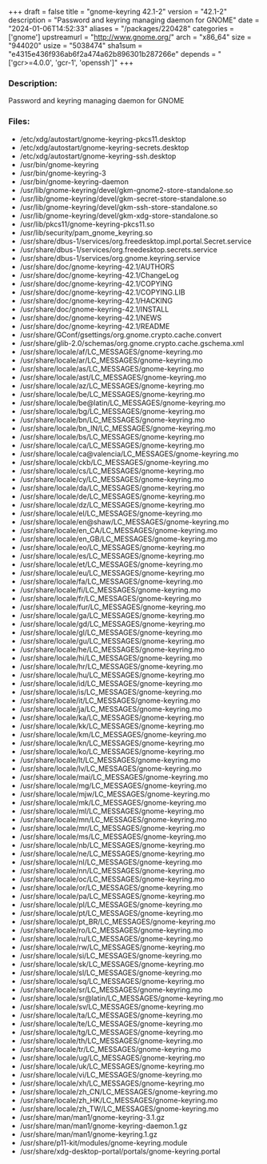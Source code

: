 +++
draft = false
title = "gnome-keyring 42.1-2"
version = "42.1-2"
description = "Password and keyring managing daemon for GNOME"
date = "2024-01-06T14:52:33"
aliases = "/packages/220428"
categories = ['gnome']
upstreamurl = "http://www.gnome.org/"
arch = "x86_64"
size = "944020"
usize = "5038474"
sha1sum = "e4315e436f936ab6f2a474a62b896301b287266e"
depends = "['gcr>=4.0.0', 'gcr-1', 'openssh']"
+++
### Description: 
Password and keyring managing daemon for GNOME

### Files: 
* /etc/xdg/autostart/gnome-keyring-pkcs11.desktop
* /etc/xdg/autostart/gnome-keyring-secrets.desktop
* /etc/xdg/autostart/gnome-keyring-ssh.desktop
* /usr/bin/gnome-keyring
* /usr/bin/gnome-keyring-3
* /usr/bin/gnome-keyring-daemon
* /usr/lib/gnome-keyring/devel/gkm-gnome2-store-standalone.so
* /usr/lib/gnome-keyring/devel/gkm-secret-store-standalone.so
* /usr/lib/gnome-keyring/devel/gkm-ssh-store-standalone.so
* /usr/lib/gnome-keyring/devel/gkm-xdg-store-standalone.so
* /usr/lib/pkcs11/gnome-keyring-pkcs11.so
* /usr/lib/security/pam_gnome_keyring.so
* /usr/share/dbus-1/services/org.freedesktop.impl.portal.Secret.service
* /usr/share/dbus-1/services/org.freedesktop.secrets.service
* /usr/share/dbus-1/services/org.gnome.keyring.service
* /usr/share/doc/gnome-keyring-42.1/AUTHORS
* /usr/share/doc/gnome-keyring-42.1/ChangeLog
* /usr/share/doc/gnome-keyring-42.1/COPYING
* /usr/share/doc/gnome-keyring-42.1/COPYING.LIB
* /usr/share/doc/gnome-keyring-42.1/HACKING
* /usr/share/doc/gnome-keyring-42.1/INSTALL
* /usr/share/doc/gnome-keyring-42.1/NEWS
* /usr/share/doc/gnome-keyring-42.1/README
* /usr/share/GConf/gsettings/org.gnome.crypto.cache.convert
* /usr/share/glib-2.0/schemas/org.gnome.crypto.cache.gschema.xml
* /usr/share/locale/af/LC_MESSAGES/gnome-keyring.mo
* /usr/share/locale/ar/LC_MESSAGES/gnome-keyring.mo
* /usr/share/locale/as/LC_MESSAGES/gnome-keyring.mo
* /usr/share/locale/ast/LC_MESSAGES/gnome-keyring.mo
* /usr/share/locale/az/LC_MESSAGES/gnome-keyring.mo
* /usr/share/locale/be/LC_MESSAGES/gnome-keyring.mo
* /usr/share/locale/be@latin/LC_MESSAGES/gnome-keyring.mo
* /usr/share/locale/bg/LC_MESSAGES/gnome-keyring.mo
* /usr/share/locale/bn/LC_MESSAGES/gnome-keyring.mo
* /usr/share/locale/bn_IN/LC_MESSAGES/gnome-keyring.mo
* /usr/share/locale/bs/LC_MESSAGES/gnome-keyring.mo
* /usr/share/locale/ca/LC_MESSAGES/gnome-keyring.mo
* /usr/share/locale/ca@valencia/LC_MESSAGES/gnome-keyring.mo
* /usr/share/locale/ckb/LC_MESSAGES/gnome-keyring.mo
* /usr/share/locale/cs/LC_MESSAGES/gnome-keyring.mo
* /usr/share/locale/cy/LC_MESSAGES/gnome-keyring.mo
* /usr/share/locale/da/LC_MESSAGES/gnome-keyring.mo
* /usr/share/locale/de/LC_MESSAGES/gnome-keyring.mo
* /usr/share/locale/dz/LC_MESSAGES/gnome-keyring.mo
* /usr/share/locale/el/LC_MESSAGES/gnome-keyring.mo
* /usr/share/locale/en@shaw/LC_MESSAGES/gnome-keyring.mo
* /usr/share/locale/en_CA/LC_MESSAGES/gnome-keyring.mo
* /usr/share/locale/en_GB/LC_MESSAGES/gnome-keyring.mo
* /usr/share/locale/eo/LC_MESSAGES/gnome-keyring.mo
* /usr/share/locale/es/LC_MESSAGES/gnome-keyring.mo
* /usr/share/locale/et/LC_MESSAGES/gnome-keyring.mo
* /usr/share/locale/eu/LC_MESSAGES/gnome-keyring.mo
* /usr/share/locale/fa/LC_MESSAGES/gnome-keyring.mo
* /usr/share/locale/fi/LC_MESSAGES/gnome-keyring.mo
* /usr/share/locale/fr/LC_MESSAGES/gnome-keyring.mo
* /usr/share/locale/fur/LC_MESSAGES/gnome-keyring.mo
* /usr/share/locale/ga/LC_MESSAGES/gnome-keyring.mo
* /usr/share/locale/gd/LC_MESSAGES/gnome-keyring.mo
* /usr/share/locale/gl/LC_MESSAGES/gnome-keyring.mo
* /usr/share/locale/gu/LC_MESSAGES/gnome-keyring.mo
* /usr/share/locale/he/LC_MESSAGES/gnome-keyring.mo
* /usr/share/locale/hi/LC_MESSAGES/gnome-keyring.mo
* /usr/share/locale/hr/LC_MESSAGES/gnome-keyring.mo
* /usr/share/locale/hu/LC_MESSAGES/gnome-keyring.mo
* /usr/share/locale/id/LC_MESSAGES/gnome-keyring.mo
* /usr/share/locale/is/LC_MESSAGES/gnome-keyring.mo
* /usr/share/locale/it/LC_MESSAGES/gnome-keyring.mo
* /usr/share/locale/ja/LC_MESSAGES/gnome-keyring.mo
* /usr/share/locale/ka/LC_MESSAGES/gnome-keyring.mo
* /usr/share/locale/kk/LC_MESSAGES/gnome-keyring.mo
* /usr/share/locale/km/LC_MESSAGES/gnome-keyring.mo
* /usr/share/locale/kn/LC_MESSAGES/gnome-keyring.mo
* /usr/share/locale/ko/LC_MESSAGES/gnome-keyring.mo
* /usr/share/locale/lt/LC_MESSAGES/gnome-keyring.mo
* /usr/share/locale/lv/LC_MESSAGES/gnome-keyring.mo
* /usr/share/locale/mai/LC_MESSAGES/gnome-keyring.mo
* /usr/share/locale/mg/LC_MESSAGES/gnome-keyring.mo
* /usr/share/locale/mjw/LC_MESSAGES/gnome-keyring.mo
* /usr/share/locale/mk/LC_MESSAGES/gnome-keyring.mo
* /usr/share/locale/ml/LC_MESSAGES/gnome-keyring.mo
* /usr/share/locale/mn/LC_MESSAGES/gnome-keyring.mo
* /usr/share/locale/mr/LC_MESSAGES/gnome-keyring.mo
* /usr/share/locale/ms/LC_MESSAGES/gnome-keyring.mo
* /usr/share/locale/nb/LC_MESSAGES/gnome-keyring.mo
* /usr/share/locale/ne/LC_MESSAGES/gnome-keyring.mo
* /usr/share/locale/nl/LC_MESSAGES/gnome-keyring.mo
* /usr/share/locale/nn/LC_MESSAGES/gnome-keyring.mo
* /usr/share/locale/oc/LC_MESSAGES/gnome-keyring.mo
* /usr/share/locale/or/LC_MESSAGES/gnome-keyring.mo
* /usr/share/locale/pa/LC_MESSAGES/gnome-keyring.mo
* /usr/share/locale/pl/LC_MESSAGES/gnome-keyring.mo
* /usr/share/locale/pt/LC_MESSAGES/gnome-keyring.mo
* /usr/share/locale/pt_BR/LC_MESSAGES/gnome-keyring.mo
* /usr/share/locale/ro/LC_MESSAGES/gnome-keyring.mo
* /usr/share/locale/ru/LC_MESSAGES/gnome-keyring.mo
* /usr/share/locale/rw/LC_MESSAGES/gnome-keyring.mo
* /usr/share/locale/si/LC_MESSAGES/gnome-keyring.mo
* /usr/share/locale/sk/LC_MESSAGES/gnome-keyring.mo
* /usr/share/locale/sl/LC_MESSAGES/gnome-keyring.mo
* /usr/share/locale/sq/LC_MESSAGES/gnome-keyring.mo
* /usr/share/locale/sr/LC_MESSAGES/gnome-keyring.mo
* /usr/share/locale/sr@latin/LC_MESSAGES/gnome-keyring.mo
* /usr/share/locale/sv/LC_MESSAGES/gnome-keyring.mo
* /usr/share/locale/ta/LC_MESSAGES/gnome-keyring.mo
* /usr/share/locale/te/LC_MESSAGES/gnome-keyring.mo
* /usr/share/locale/tg/LC_MESSAGES/gnome-keyring.mo
* /usr/share/locale/th/LC_MESSAGES/gnome-keyring.mo
* /usr/share/locale/tr/LC_MESSAGES/gnome-keyring.mo
* /usr/share/locale/ug/LC_MESSAGES/gnome-keyring.mo
* /usr/share/locale/uk/LC_MESSAGES/gnome-keyring.mo
* /usr/share/locale/vi/LC_MESSAGES/gnome-keyring.mo
* /usr/share/locale/xh/LC_MESSAGES/gnome-keyring.mo
* /usr/share/locale/zh_CN/LC_MESSAGES/gnome-keyring.mo
* /usr/share/locale/zh_HK/LC_MESSAGES/gnome-keyring.mo
* /usr/share/locale/zh_TW/LC_MESSAGES/gnome-keyring.mo
* /usr/share/man/man1/gnome-keyring-3.1.gz
* /usr/share/man/man1/gnome-keyring-daemon.1.gz
* /usr/share/man/man1/gnome-keyring.1.gz
* /usr/share/p11-kit/modules/gnome-keyring.module
* /usr/share/xdg-desktop-portal/portals/gnome-keyring.portal
